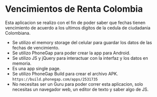 # Vencimientos de Renta Colombia #

Esta aplicacion se realizo con el fin de poder saber que fechas tienen vencimiento de acuerdo a los ultimos digitos de la cedula de ciudadania Colombiana.

- Se utilizo el memory storage del celular para guardar los datos de las fechas de vencimiento.
- Se utilizo PhoneGap para poder crear la app para Android.
- Se utilizo JS y jQuery para interactuar con la interfaz y los datos en memoria.
- Es una app single page.
- Se utilizo PhoneGap Build para crear el archivo APK. `https://build.phonegap.com/apps/2531735`
- No necesitas ser un Guru para poder correr esta aplicacion, solo necesitas un navegador web, un editor de texto y saber algo de JS.
